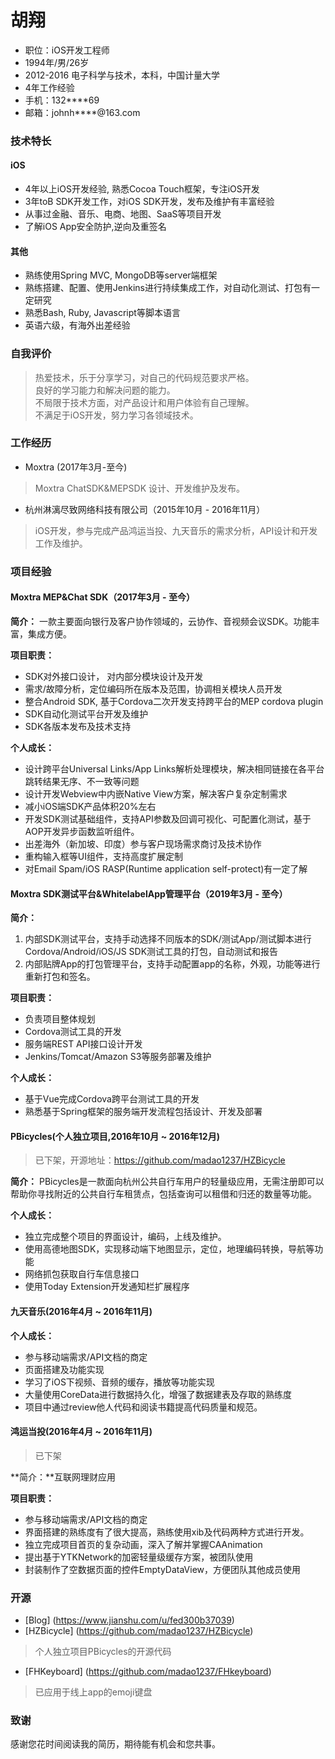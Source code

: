 # 胡翔


- 职位：iOS开发工程师
- 1994年/男/26岁
- 2012-2016 电子科学与技术，本科，中国计量大学
- 4年工作经验
- 手机：132****69
- 邮箱：johnh****@163.com

### 技术特长
#### iOS
- 4年以上iOS开发经验, 熟悉Cocoa Touch框架，专注iOS开发
- 3年toB SDK开发工作，对iOS SDK开发，发布及维护有丰富经验
- 从事过金融、音乐、电商、地图、SaaS等项目开发
- 了解iOS App安全防护,逆向及重签名

#### 其他
- 熟练使用Spring MVC, MongoDB等server端框架
- 熟练搭建、配置、使用Jenkins进行持续集成工作，对自动化测试、打包有一定研究
- 熟悉Bash, Ruby, Javascript等脚本语言
- 英语六级，有海外出差经验
 
### 自我评价
>热爱技术，乐于分享学习，对自己的代码规范要求严格。  
良好的学习能力和解决问题的能力。  
不局限于技术方面，对产品设计和用户体验有自己理解。  
不满足于iOS开发，努力学习各领域技术。

### 工作经历

* Moxtra (2017年3月-至今)

> Moxtra ChatSDK&MEPSDK 设计、开发维护及发布。

- 杭州淋漓尽致网络科技有限公司（2015年10月 -  2016年11月）  
 >iOS开发，参与完成产品鸿运当投、九天音乐的需求分析，API设计和开发工作及维护。

### 项目经验

#### Moxtra MEP&Chat SDK（2017年3月 - 至今）
**简介：** 一款主要面向银行及客户协作领域的，云协作、音视频会议SDK。功能丰富，集成方便。

**项目职责：** 
* SDK对外接口设计， 对内部分模块设计及开发
* 需求/故障分析，定位编码所在版本及范围，协调相关模块人员开发
* 整合Android SDK, 基于Cordova二次开发支持跨平台的MEP cordova plugin
* SDK自动化测试平台开发及维护
* SDK各版本发布及技术支持

**个人成长：** 
* 设计跨平台Universal Links/App Links解析处理模块，解决相同链接在各平台跳转结果无序、不一致等问题 
* 设计开发Webview中内嵌Native View方案，解决客户复杂定制需求
* 减小iOS端SDK产品体积20%左右
* 开发SDK测试基础组件，支持API参数及回调可视化、可配置化测试，基于AOP开发异步函数监听组件。
* 出差海外（新加坡、印度）参与客户现场需求商讨及技术协作
* 重构输入框等UI组件，支持高度扩展定制
* 对Email Spam/iOS RASP(Runtime application self-protect)有一定了解

#### Moxtra SDK测试平台&WhitelabelApp管理平台（2019年3月 - 至今）
**简介：** 
1. 内部SDK测试平台，支持手动选择不同版本的SDK/测试App/测试脚本进行Cordova/Android/iOS/JS SDK测试工具的打包，自动测试和报告
2. 内部贴牌App的打包管理平台，支持手动配置app的名称，外观，功能等进行重新打包和签名。

**项目职责：** 
* 负责项目整体规划
* Cordova测试工具的开发
* 服务端REST API接口设计开发
* Jenkins/Tomcat/Amazon S3等服务部署及维护

**个人成长：** 
* 基于Vue完成Cordova跨平台测试工具的开发
* 熟悉基于Spring框架的服务端开发流程包括设计、开发及部署

#### PBicycles(个人独立项目,2016年10月 ~ 2016年12月)

> 已下架，开源地址：https://github.com/madao1237/HZBicycle 
>
**简介：**
PBicycles是一款面向杭州公共自行车用户的轻量级应用，无需注册即可以帮助你寻找附近的公共自行车租赁点，包括查询可以租借和归还的数量等功能。  

**个人成长：** 
 - 独立完成整个项目的界面设计，编码，上线及维护。
 - 使用高德地图SDK，实现移动端下地图显示，定位，地理编码转换，导航等功能 
 - 网络抓包获取自行车信息接口  
 - 使用Today Extension开发通知栏扩展程序 

#### 九天音乐(2016年4月 ~ 2016年11月)

**个人成长：** 
- 参与移动端需求/API文档的商定
- 页面搭建及功能实现
- 学习了iOS下视频、音频的缓存，播放等功能实现
- 大量使用CoreData进行数据持久化，增强了数据建表及存取的熟练度   
- 项目中通过review他人代码和阅读书籍提高代码质量和规范。  

#### 鸿运当投(2016年4月 ~ 2016年11月)
> 已下架

**简介：**互联网理财应用

**项目职责：** 

- 参与移动端需求/API文档的商定
- 界面搭建的熟练度有了很大提高，熟练使用xib及代码两种方式进行开发。  
- 独立完成项目首页的复杂动画，深入了解并掌握CAAnimation
- 提出基于YTKNetwork的加密轻量级缓存方案，被团队使用
- 封装制作了空数据页面的控件EmptyDataView，方便团队其他成员使用

### 开源

 - [Blog] (https://www.jianshu.com/u/fed300b37039)
 - [HZBicycle] (https://github.com/madao1237/HZBicycle)   

 > 个人独立项目PBicycles的开源代码    

 - [FHKeyboard] (https://github.com/madao1237/FHkeyboard)     
 > 已应用于线上app的emoji键盘  

### 致谢
感谢您花时间阅读我的简历，期待能有机会和您共事。
